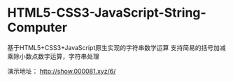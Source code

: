 # HTML5-CSS3-JavaScript-String-Computer
基于HTML5+CSS3+JavaScript原生实现的字符串数学运算
支持简易的括号加减乘除小数点数字运算，字符串处理

演示地址：
http://show.000081.xyz/6/
